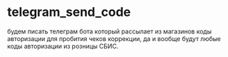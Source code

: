 # telegram_send_code
будем писать телеграм бота который рассылает из магазинов коды авторизации для пробития чеков коррекции, да и вообще будут любые коды авторизации из розницы СБИС.
